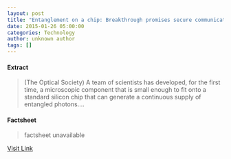 ```yaml
---
layout: post
title: "Entanglement on a chip: Breakthrough promises secure communications and faster computers"
date: 2015-01-26 05:00:00
categories: Technology
author: unknown author
tags: []
---
```



#### Extract
>(The Optical Society) A team of scientists has developed, for the first time, a microscopic component that is small enough to fit onto a standard silicon chip that can generate a continuous supply of entangled photons....

#### Factsheet
>factsheet unavailable

[Visit Link](http://www.eurekalert.org/pub_releases/2015-01/tos-eoa012115.php)


